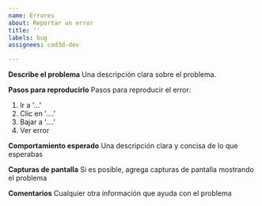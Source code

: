 ```yaml
---
name: Errores
about: Reportar un error
title: ''
labels: bug
assignees: cod3d-dev

---
```


**Describe el problema**
Una descripción clara sobre el problema.

**Pasos para reproducirlo**
Pasos para reproducir el error:
1. Ir a '...'
2. Clic en '....'
3. Bajar a '....'
4. Ver error

**Comportamiento esperado**
Una descripción clara y concisa de lo que esperabas

**Capturas de pantalla**
Si es posible, agrega capturas de pantalla mostrando el problema

**Comentarios**
Cualquier otra información que ayuda con el problema
